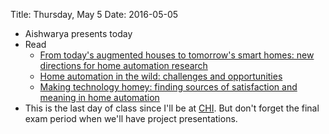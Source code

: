 Title: Thursday, May  5
Date: 2016-05-05

- Aishwarya presents today
- Read
	- [From today's augmented houses to tomorrow's smart homes: new
		directions for home automation
		research](http://dl.acm.org/citation.cfm?doid=2632048.2636076)
	- [Home automation in the wild: challenges and
		opportunities](http://dl.acm.org/citation.cfm?doid=1978942.1979249)
	- [Making technology homey: finding sources of satisfaction and
		meaning in home
		automation](http://dl.acm.org/citation.cfm?doid=2370216.2370292)
- This is the last day of class since I'll be at
	[CHI](http://chi2016.acm.org/). But don't forget the final exam
	period when we'll have project presentations.
